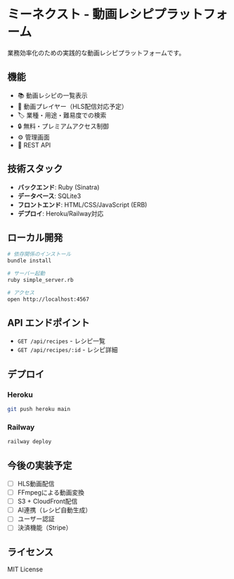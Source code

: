 # ミーネクスト - 動画レシピプラットフォーム

業務効率化のための実践的な動画レシピプラットフォームです。

## 機能

- 📚 動画レシピの一覧表示
- 🎥 動画プレイヤー（HLS配信対応予定）
- 🏷️ 業種・用途・難易度での検索
- 🔒 無料・プレミアムアクセス制御
- ⚙️ 管理画面
- 🔌 REST API

## 技術スタック

- **バックエンド**: Ruby (Sinatra)
- **データベース**: SQLite3
- **フロントエンド**: HTML/CSS/JavaScript (ERB)
- **デプロイ**: Heroku/Railway対応

## ローカル開発

```bash
# 依存関係のインストール
bundle install

# サーバー起動
ruby simple_server.rb

# アクセス
open http://localhost:4567
```

## API エンドポイント

- `GET /api/recipes` - レシピ一覧
- `GET /api/recipes/:id` - レシピ詳細

## デプロイ

### Heroku
```bash
git push heroku main
```

### Railway
```bash
railway deploy
```

## 今後の実装予定

- [ ] HLS動画配信
- [ ] FFmpegによる動画変換
- [ ] S3 + CloudFront配信
- [ ] AI連携（レシピ自動生成）
- [ ] ユーザー認証
- [ ] 決済機能（Stripe）

## ライセンス

MIT License
